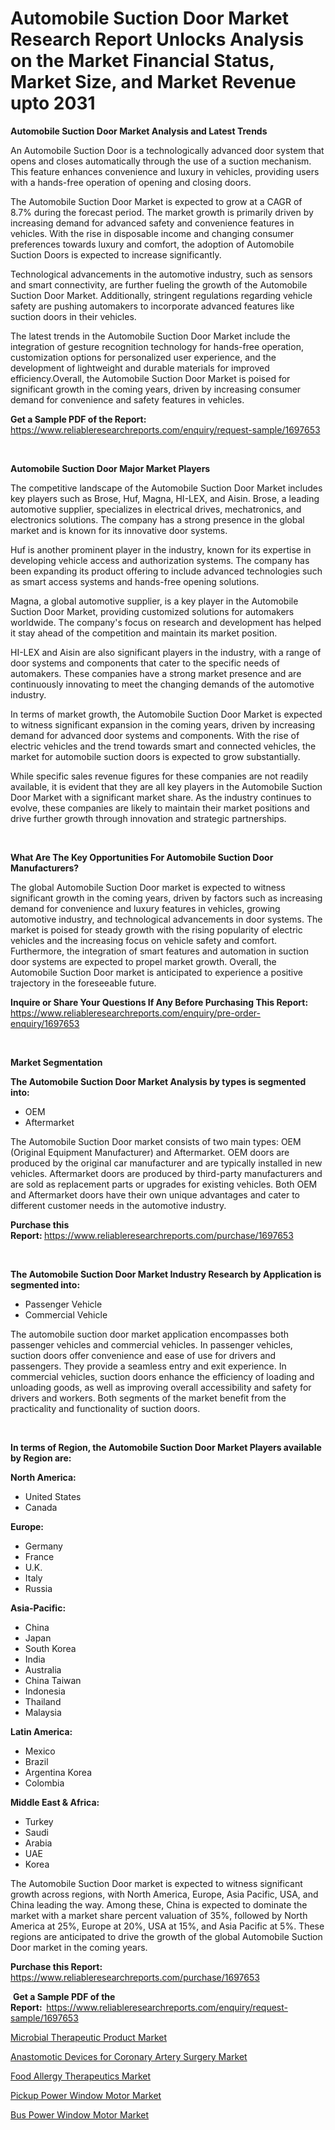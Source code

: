 <p><h1>Automobile Suction Door Market Research Report Unlocks Analysis on the Market Financial Status, Market Size, and Market Revenue upto 2031</h1></p><p><strong>Automobile Suction Door Market Analysis and Latest Trends</strong></p>
<p><p>An Automobile Suction Door is a technologically advanced door system that opens and closes automatically through the use of a suction mechanism. This feature enhances convenience and luxury in vehicles, providing users with a hands-free operation of opening and closing doors.</p><p>The Automobile Suction Door Market is expected to grow at a CAGR of 8.7% during the forecast period. The market growth is primarily driven by increasing demand for advanced safety and convenience features in vehicles. With the rise in disposable income and changing consumer preferences towards luxury and comfort, the adoption of Automobile Suction Doors is expected to increase significantly.</p><p>Technological advancements in the automotive industry, such as sensors and smart connectivity, are further fueling the growth of the Automobile Suction Door Market. Additionally, stringent regulations regarding vehicle safety are pushing automakers to incorporate advanced features like suction doors in their vehicles.</p><p>The latest trends in the Automobile Suction Door Market include the integration of gesture recognition technology for hands-free operation, customization options for personalized user experience, and the development of lightweight and durable materials for improved efficiency.Overall, the Automobile Suction Door Market is poised for significant growth in the coming years, driven by increasing consumer demand for convenience and safety features in vehicles.</p></p>
<p><strong>Get a Sample PDF of the Report:&nbsp;</strong> <a href="https://www.reliableresearchreports.com/enquiry/request-sample/1697653">https://www.reliableresearchreports.com/enquiry/request-sample/1697653</a></p>
<p>&nbsp;</p>
<p><strong>Automobile Suction Door Major Market Players</strong></p>
<p><p>The competitive landscape of the Automobile Suction Door Market includes key players such as Brose, Huf, Magna, HI-LEX, and Aisin. Brose, a leading automotive supplier, specializes in electrical drives, mechatronics, and electronics solutions. The company has a strong presence in the global market and is known for its innovative door systems.</p><p>Huf is another prominent player in the industry, known for its expertise in developing vehicle access and authorization systems. The company has been expanding its product offering to include advanced technologies such as smart access systems and hands-free opening solutions.</p><p>Magna, a global automotive supplier, is a key player in the Automobile Suction Door Market, providing customized solutions for automakers worldwide. The company's focus on research and development has helped it stay ahead of the competition and maintain its market position.</p><p>HI-LEX and Aisin are also significant players in the industry, with a range of door systems and components that cater to the specific needs of automakers. These companies have a strong market presence and are continuously innovating to meet the changing demands of the automotive industry.</p><p>In terms of market growth, the Automobile Suction Door Market is expected to witness significant expansion in the coming years, driven by increasing demand for advanced door systems and components. With the rise of electric vehicles and the trend towards smart and connected vehicles, the market for automobile suction doors is expected to grow substantially.</p><p>While specific sales revenue figures for these companies are not readily available, it is evident that they are all key players in the Automobile Suction Door Market with a significant market share. As the industry continues to evolve, these companies are likely to maintain their market positions and drive further growth through innovation and strategic partnerships.</p></p>
<p>&nbsp;</p>
<p><strong>What Are The Key Opportunities For Automobile Suction Door Manufacturers?</strong></p>
<p><p>The global Automobile Suction Door market is expected to witness significant growth in the coming years, driven by factors such as increasing demand for convenience and luxury features in vehicles, growing automotive industry, and technological advancements in door systems. The market is poised for steady growth with the rising popularity of electric vehicles and the increasing focus on vehicle safety and comfort. Furthermore, the integration of smart features and automation in suction door systems are expected to propel market growth. Overall, the Automobile Suction Door market is anticipated to experience a positive trajectory in the foreseeable future.</p></p>
<p><strong>Inquire or Share Your Questions If Any Before Purchasing This Report:</strong> <a href="https://www.reliableresearchreports.com/enquiry/pre-order-enquiry/1697653">https://www.reliableresearchreports.com/enquiry/pre-order-enquiry/1697653</a></p>
<p>&nbsp;</p>
<p><strong>Market Segmentation</strong></p>
<p><strong>The Automobile Suction Door Market Analysis by types is segmented into:</strong></p>
<p><ul><li>OEM</li><li>Aftermarket</li></ul></p>
<p><p>The Automobile Suction Door market consists of two main types: OEM (Original Equipment Manufacturer) and Aftermarket. OEM doors are produced by the original car manufacturer and are typically installed in new vehicles. Aftermarket doors are produced by third-party manufacturers and are sold as replacement parts or upgrades for existing vehicles. Both OEM and Aftermarket doors have their own unique advantages and cater to different customer needs in the automotive industry.</p></p>
<p><strong>Purchase this Report:&nbsp;</strong><a href="https://www.reliableresearchreports.com/purchase/1697653">https://www.reliableresearchreports.com/purchase/1697653</a></p>
<p>&nbsp;</p>
<p><strong>The Automobile Suction Door Market Industry Research by Application is segmented into:</strong></p>
<p><ul><li>Passenger Vehicle</li><li>Commercial Vehicle</li></ul></p>
<p><p>The automobile suction door market application encompasses both passenger vehicles and commercial vehicles. In passenger vehicles, suction doors offer convenience and ease of use for drivers and passengers. They provide a seamless entry and exit experience. In commercial vehicles, suction doors enhance the efficiency of loading and unloading goods, as well as improving overall accessibility and safety for drivers and workers. Both segments of the market benefit from the practicality and functionality of suction doors.</p></p>
<p>&nbsp;</p>
<p><strong>In terms of Region, the Automobile Suction Door Market Players available by Region are:</strong></p>
<p>
    <p> <strong> North America: </strong>
        <ul>
            <li>United States</li>
            <li>Canada</li>
        </ul>
        </p> 
    <p> <strong> Europe: </strong>
        <ul>
            <li>Germany</li>
            <li>France</li>
            <li>U.K.</li>
            <li>Italy</li>
            <li>Russia</li>
        </ul>
        </p> 
    <p> <strong> Asia-Pacific: </strong>
        <ul>
            <li>China</li>
            <li>Japan</li>
            <li>South Korea</li>
            <li>India</li>
            <li>Australia</li>
            <li>China Taiwan</li>
            <li>Indonesia</li>
            <li>Thailand</li>
            <li>Malaysia</li>
        </ul>
        </p> 
    <p> <strong> Latin America: </strong>
        <ul>
            <li>Mexico</li>
            <li>Brazil</li>
            <li>Argentina Korea</li>
            <li>Colombia</li>
        </ul>
        </p> 
    <p> <strong> Middle East & Africa: </strong>
        <ul>
            <li>Turkey</li>
            <li>Saudi</li>
            <li>Arabia</li>
            <li>UAE</li>
            <li>Korea</li>
        </ul>
    </p>
    </p>
<p><p>The Automobile Suction Door market is expected to witness significant growth across regions, with North America, Europe, Asia Pacific, USA, and China leading the way. Among these, China is expected to dominate the market with a market share percent valuation of 35%, followed by North America at 25%, Europe at 20%, USA at 15%, and Asia Pacific at 5%. These regions are anticipated to drive the growth of the global Automobile Suction Door market in the coming years.</p></p>
<p><strong>Purchase this Report: </strong><a href="https://www.reliableresearchreports.com/purchase/1697653">https://www.reliableresearchreports.com/purchase/1697653</a></p>
<p>&nbsp;<strong>Get a Sample PDF of the Report:&nbsp;&nbsp;</strong><a href="https://www.reliableresearchreports.com/enquiry/request-sample/1697653">https://www.reliableresearchreports.com/enquiry/request-sample/1697653</a></p>
<p><strong></strong></p>
<p><p><a href="https://medium.com/@olgabauch163/microbial-therapeutic-product-market-insights-into-market-cagr-market-trends-and-growth-9d1df9d69928">Microbial Therapeutic Product Market</a></p><p><a href="https://issuu.com/reportprime-2/docs/anastomotic-devices-for-coronary-artery-surgery-ma">Anastomotic Devices for Coronary Artery Surgery Market</a></p><p><a href="https://medium.com/@olgabauch163/food-allergy-therapeutics-market-trends-forecast-and-competitive-analysis-to-2031-09559deb0d1c">Food Allergy Therapeutics Market</a></p><p><a href="https://github.com/indrystar/Market-Research-Report-List-2/blob/main/pickup-power-window-motor-market.md">Pickup Power Window Motor Market</a></p><p><a href="https://github.com/AKSHATREPORTPRIME/Market-Research-Report-List-3/blob/main/bus-power-window-motor-market.md">Bus Power Window Motor Market</a></p></p>